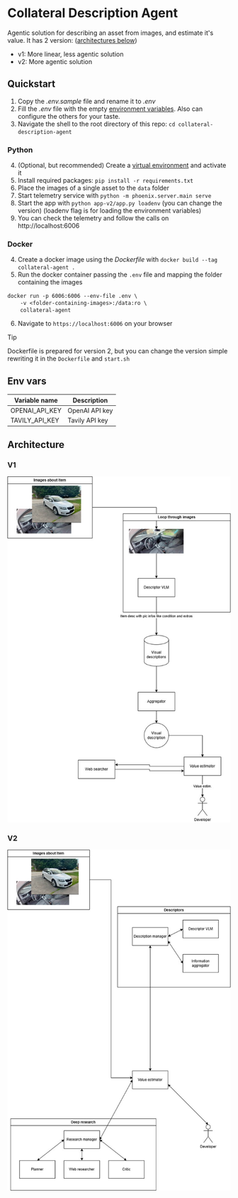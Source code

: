 # Collateral Description Agent
Agentic solution for describing an asset from images, and estimate it's value.
It has 2 version: ([architectures below](#architecture))
- v1: More linear, less agentic solution
- v2: More agentic solution

## Quickstart

1. Copy the *.env.sample* file and rename it to *.env*
2. Fill the *.env* file with the empty [environment variables](#env-vars). Also can configure the others for your taste.
3. Navigate the shell to the root directory of this repo: `cd collateral-description-agent`

### Python
4. (Optional, but recommended) Create a [virtual environment](https://docs.python.org/3/library/venv.html) and activate it
5. Install required packages: `pip install -r requirements.txt`
6. Place the images of a single asset to the `data` folder
7. Start telemetry service with `python -m phoenix.server.main serve`
8. Start the app with `python app-v2/app.py loadenv` (you can change the version) (loadenv flag is for loading the environment variables)
9. You can check the telemetry and follow the calls on http://localhost:6006

### Docker
4. Create a docker image using the *Dockerfile* with `docker build --tag collateral-agent .`
5. Run the docker container passing the `.env` file and mapping the folder containing the images
```
docker run -p 6006:6006 --env-file .env \
    -v <folder-containing-images>:/data:ro \
    collateral-agent
```
6. Navigate to `https://localhost:6006` on your browser

> [!TIP]
> Dockerfile is prepared for version 2, but you can change the version simple rewriting it in the `Dockerfile` and `start.sh`

## Env vars

| Variable name           | Description                                                                                                                                                                        |
| ----------------------- | ---------------------------------------------------------------------------------------------------------------------------------------------------------------------------------- |
| OPENAI_API_KEY          | OpenAI API key                                                                            |
| TAVILY_API_KEY          | Tavily API key                                                                            |


## Architecture
### V1
![architecture diagram of the application - version 1](documentation/architecture-v1.jpg "Architecture v1")
### V2
![architecture diagram of the application - version 2](documentation/architecture-v2.jpg "Architecture v2")